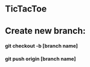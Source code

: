 # TicTacToe

# Create new branch:
### git checkout -b [branch name]
### git push origin [branch name]
###  